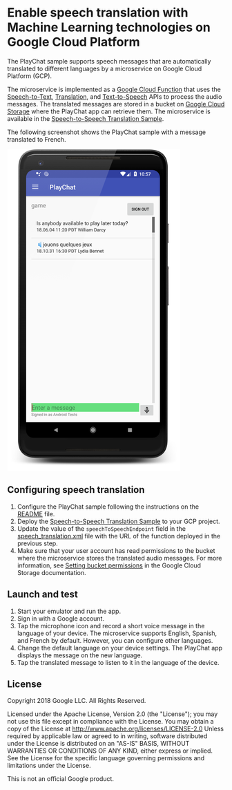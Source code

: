 # Enable speech translation with Machine Learning technologies on Google Cloud Platform

The PlayChat sample supports speech messages that are automatically translated
to different languages by a microservice on Google Cloud Platform (GCP).

The microservice is implemented as a [Google Cloud Function][1] that uses the
[Speech-to-Text][2], [Translation][3], and [Text-to-Speech][4] APIs to process
the audio messages. The translated messages are stored in a bucket on [Google
Cloud Storage][5] where the PlayChat app can retrieve them. The microservice is
available in the [Speech-to-Speech Translation Sample][6].

The following screenshot shows the PlayChat sample with a message translated to
French.

![PlayChat sample app with a translated message](speech-translation-device.png)

## Configuring speech translation

1. Configure the PlayChat sample following the instructions on the
   [README](README.md) file.
1. Deploy the [Speech-to-Speech Translation Sample][6] to your GCP project.
1. Update the value of the `speechToSpeechEndpoint` field in the
   [speech_translation.xml][7] file with the URL of the function deployed in the
   previous step.
1. Make sure that your user account has read permissions to the bucket where the
   microservice stores the translated audio messages. For more information, see
   [Setting bucket permissions][8] in the Google Cloud Storage documentation.

## Launch and test

1. Start your emulator and run the app.
1. Sign in with a Google account.
1. Tap the microphone icon and record a short voice message in the language of
   your device. The microservice supports English, Spanish, and French by
   default. However, you can configure other languages.
1. Change the default language on your device settings. The PlayChat app
   displays the message on the new language.
1. Tap the translated message to listen to it in the language of the device.

## License

Copyright 2018 Google LLC. All Rights Reserved.

Licensed under the Apache License, Version 2.0 (the "License"); you may not use
this file except in compliance with the License. You may obtain a copy of the
License at http://www.apache.org/licenses/LICENSE-2.0 Unless required by
applicable law or agreed to in writing, software distributed under the License
is distributed on an "AS-IS" BASIS, WITHOUT WARRANTIES OR CONDITIONS OF ANY
KIND, either express or implied.  See the License for the specific language
governing permissions and limitations under the License.

This is not an official Google product.

[1]: https://cloud.google.com/functions/
[2]: https://cloud.google.com/speech-to-text/
[3]: https://cloud.google.com/translate/
[4]: https://cloud.google.com/text-to-speech/
[5]: https://cloud.google.com/storage/
[6]: https://github.com/GoogleCloudPlatform/nodejs-docs-samples/tree/master/functions/speech-to-speech
[7]: https://github.com/GoogleCloudPlatform/android-docs-samples/blob/master/firebase-android-client/app/src/main/res/values/speech_translation.xml
[8]: https://cloud.google.com/storage/docs/cloud-console#_bucketpermission
